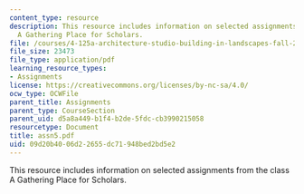 ```yaml
---
content_type: resource
description: This resource includes information on selected assignments from the class
  A Gathering Place for Scholars.
file: /courses/4-125a-architecture-studio-building-in-landscapes-fall-2005/09d20b4006d22655dc71948bed2bd5e2_assn5.pdf
file_size: 23473
file_type: application/pdf
learning_resource_types:
- Assignments
license: https://creativecommons.org/licenses/by-nc-sa/4.0/
ocw_type: OCWFile
parent_title: Assignments
parent_type: CourseSection
parent_uid: d5a8a449-b1f4-b2de-5fdc-cb3990215058
resourcetype: Document
title: assn5.pdf
uid: 09d20b40-06d2-2655-dc71-948bed2bd5e2
---
```

This resource includes information on selected assignments from the class A Gathering Place for Scholars.